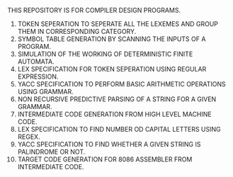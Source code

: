 THIS REPOSITORY IS FOR COMPILER DESIGN PROGRAMS.

1. TOKEN SEPERATION TO SEPERATE ALL THE LEXEMES AND GROUP THEM IN CORRESPONDING CATEGORY.
2. SYMBOL TABLE GENERATION BY SCANNING THE INPUTS OF A PROGRAM.
3. SIMULATION OF THE WORKING OF DETERMINISTIC FINITE AUTOMATA.
4. LEX SPECIFICATION FOR TOKEN SEPERATION USING REGULAR EXPRESSION.
5. YACC SPECIFICATION TO PERFORM BASIC ARITHMETIC OPERATIONS USING GRAMMAR.
6. NON RECURSIVE PREDICTIVE PARSING OF A STRING FOR A GIVEN GRAMMAR.
7. INTERMEDIATE CODE GENERATION FROM HIGH LEVEL MACHINE CODE.
8. LEX SPECIFICATION TO FIND NUMBER OD CAPITAL LETTERS USING REGEX.
9. YACC SPECIFICATION TO FIND WHETHER A GIVEN STRING IS PALINDROME OR NOT.
10. TARGET CODE GENERATION FOR 8086 ASSEMBLER FROM INTERMEDIATE CODE.
